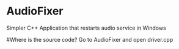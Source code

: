# AudioFixer
Simpler C++ Application that restarts audio service in Windows

#Where is the source code?
Go to AudioFixer and open driver.cpp
